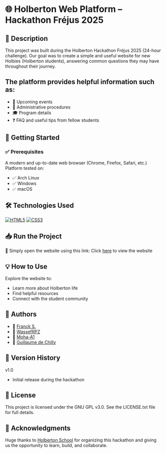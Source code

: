 # 🌐 Holberton Web Platform – Hackathon Fréjus 2025
## 📌 Description
This project was built during the Holberton Hackathon Fréjus 2025 (24-hour challenge).
Our goal was to create a simple and useful website for new Holbies (Holberton students), answering common questions they may have throughout their journey.

## The platform provides helpful information such as:
- 📅 Upcoming events
- 🧾 Administrative procedures
- 🎓 Program details
- ❓ FAQ and useful tips from fellow students

## 🚀 Getting Started
### ✅ Prerequisites
A modern and up-to-date web browser (Chrome, Firefox, Safari, etc.)
Platform tested on:
- ✅ Arch Linux
- ✅ Windows
- ✅ macOS

## 🛠️ Technologies Used
[![HTML5](https://img.shields.io/badge/HTML5-E34F26?logo=html5&logoColor=white)](#)
[![CSS3](https://img.shields.io/badge/CSS3-1572B6?logo=css3&logoColor=white)](#)

## 📥 Run the Project
🔗 Simply open the website using this link: Click [here]() to view the website
    
## 💡 How to Use
Explore the website to:
- Learn more about Holberton life
- Find helpful resources
- Connect with the student community

## 👥 Authors
- 👤 [Franck S.](https://github.com/Franck-dev-hub)
- 👤 [WassefRPZ](https://github.com/WassefRPZ)
- 👤 [Moha-A1](https://github.com/Moha-A1)
- 👤 [Guillaume de Chilly ](https://github.com/GuillaumedeChilly)

## 📝 Version History
v1.0
- Initial release during the hackathon

## 📜 License
This project is licensed under the GNU GPL v3.0.
See the LICENSE.txt file for full details.

## 💖 Acknowledgments
Huge thanks to [Holberton School](https://www.holbertonschool.com/) for organizing this hackathon and giving us the opportunity to learn, build, and collaborate.
